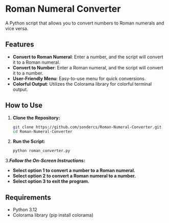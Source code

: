 # Roman Numeral Converter

A Python script that allows you to convert numbers to Roman numerals and vice versa.

## Features

- **Convert to Roman Numeral**: Enter a number, and the script will convert it to a Roman numeral.
- **Convert to Number**: Enter a Roman numeral, and the script will convert it to a number.
- **User-Friendly Menu**: Easy-to-use menu for quick conversions.
- **Colorful Output**: Utilizes the Colorama library for colorful terminal output.

## How to Use

1. **Clone the Repository:**
   ```bash
   git clone https://github.com/sondercs/Roman-Numeral-Converter.git
   cd Roman-Numeral-Converter
2. **Run the Script:**
   ```bash
   python roman_converter.py

3.***Follow the On-Screen Instructions:***

  - **Select option 1 to convert a number to a Roman numeral.**
  - **Select option 2 to convert a Roman numeral to a number.**
  - **Select option 3 to exit the program.**

## Requirements
  - Python 3.12
  - Colorama library (pip install colorama)
